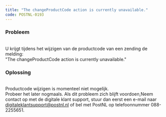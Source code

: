 ```yaml
---
title: "The changeProductCode action is currently unavailable."
code: POSTNL-0193
---
```


<div class="columnLayout single" data-layout="single">
<div class="cell normal" data-type="normal">
<div class="innerCell">
<p><h3>Probleem</h3><br>U krijgt tijdens het wijzigen van de productcode van een zending de melding: <br>"The changeProductCode action is currently unavailable."</p><p><h3>Oplossing</h3><br>Productcode wijzigen is momenteel niet mogelijk.<br>Probeer het later nogmaals. Als dit probleem zich blijft voordoen,Neem contact op met de digitale klant support, stuur dan eerst een e-mail naar <a href="mailto:digitaleklantsupport@postnl.nl" class="external-link" rel="nofollow">digitaleklantsupport@postnl.nl</a> of bel met PostNL op telefoonnummer 088-2255651.</p></div>
</div>
</div>